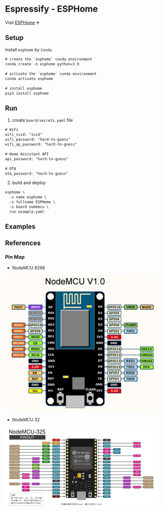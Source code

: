 # Espressify - ESPHome

Visit [ESPHome](https://www.esphome.io/)  ✈

## Setup

Install `esphome` by `Conda`.

```shell
# create the `esphome` conda environment
conda create -n esphome python=3.9

# activate the `esphome` conda environment
conda activate esphome

# install esphome 
pip3 install esphome
```

## Run

1. create `board/secrets.yaml` file

```text
# WiFi
wifi_ssid: "ssid"
wifi_password: "hard-to-guess"
wifi_ap_password: "hard-to-guess"

# Home Assistant API
api_password: "hard-to-guess"

# OTA
ota_password: "hard-to-guess"
```

2. build and deploy

```shell
esphome \
  -s name esphome \
  -s fullname ESPHome \
  -s board nodemcu \
  run example.yaml
```

## Examples

## References

### Pin Map

- NodeMCU 8266

![NodeMCU 8266](pin-map/NodeMCU-8266.png)

- NodeMCU 32

![NodeMCU 32](pin-map/NodeMCU-32.png)
